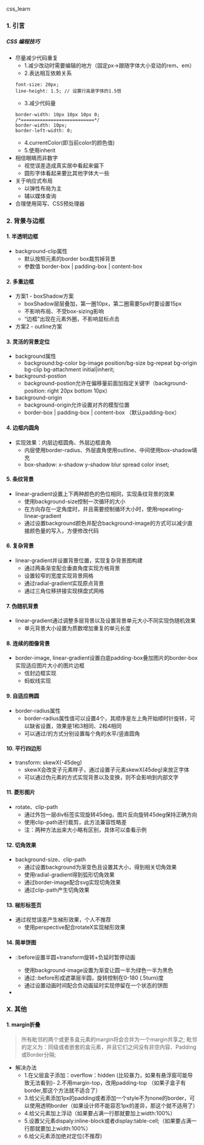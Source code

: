 css_learn

### 1. 引言
##### CSS 编程技巧
- 尽量减少代码重复
    - 1.减少改动时需要编辑的地方（固定px->跟随字体大小变动的rem、em）
    - 2.表达相互依赖关系
    ```
    font-size: 20px;
    line-height: 1.5; // 设置行高是字体的1.5倍
    ```
    - 3.减少代码量
    ```
    border-width: 10px 10px 10px 0;
    /*===========================*/
    border-width: 10px;
    border-left-width: 0;
    ```
    - 4.currentColor(即当前color的颜色值)
    - 5.使用inherit
- 相信眼睛而非数字
    - 视觉误差造成真实居中看起来偏下
    - 圆形字体看起来要比其他字体大一些
- 关于响应式布局
    - 以弹性布局为主
    - 辅以媒体查询
- 合理使用简写、CSS预处理器

### 2. 背景与边框
#### 1. 半透明边框
- background-clip属性
    - 默认按照元素的border box裁剪掉背景
    - 参数值 border-box | padding-box | content-box
#### 2. 多重边框
- 方案1 - boxShadow方案
    - boxShadow层层叠加，第一圈10px，第二圈需要5px时要设置15px
    - 不影响布局、不受box-sizing影响
    - “边框”出现在元素外圈，不影响鼠标点击
- 方案2 - outline方案
#### 3. 灵活的背景定位
- background属性
    - background:bg-color bg-image position/bg-size bg-repeat bg-origin bg-clip bg-attachment initial|inherit;
- background-postion
    - background-postion允许在偏移量前面加指定关键字（background-position: right 20px bottom 10px）
- background-origin
    - background-origin允许设置对齐的模型位置
    - border-box | padding-box | content-box （默认padding-box）
#### 4. 边框内圆角
- 实现效果：内层边框圆角、外层边框直角
    - 内层使用border-radius、外层直角使用outline、中间使用box-shadow填充
    - box-shadow: x-shadow y-shadow blur spread color inset;
#### 5. 条纹背景
- linear-gradient设置上下两种颜色的色位相同，实现条纹背景的效果
    - 使用background-size控制一次循环的大小
    - 在方向存在一定角度时，并且需要控制循环大小时，使用repeating-linear-gradient
    - 通过设置background颜色并配合background-image的方式可以减少直接颜色量的写入，方便修改代码
#### 6. 复杂背景
- linear-gradient并设置背景位置，实现复杂背景图构建
    - 通过两条渐变配合垂直角度实现方格背景
    - 设置较窄的宽度实现背景网格
    - 通过radial-gradient实现原点背景
    - 通过三角位移拼接实现棋盘式网格
#### 7. 伪随机背景
- linear-gradient通过调整多层背景以及设置背景单元大小不同实现伪随机效果
    - 单元背景大小设置为质数增加重复的单元长度
#### 8. 连续的图像背景
- border-image, linear-gradient设置白底padding-box叠加图片的border-box实现适应图片大小的图片边框
    - 信封边框实现
    - 蚂蚁线实现
#### 9. 自适应椭圆
- border-radius属性
    - border-radius属性值可以设置4个，其顺序是左上角开始顺时针旋转，可以缺省设置，效果是1和3相同、2和4相同
    - 可以通过/的方式分别设置每个角的水平/竖直圆角
#### 10. 平行四边形
- transform: skewX(-45deg)
    - skewX会改变子元素样子，通过设置子元素skewX(45deg)来放正字体
    - 可以通过伪元素的方式实现背景以及变换，则不会影响到内部文字
#### 11. 菱形图片
- rotate、clip-path
    - 通过外包一层div标签实现旋转45deg，图片反向旋转45deg保持正确方向
    - 使用clip-path进行裁剪，此方法兼容性略差
    - 注：两种方法出来大小略有区别，具体可以查看示例
#### 12. 切角效果
- background-size、clip-path
    - 通过设置background为渐变色且设置其大小，得到相关切角效果
    - 使用radial-gradient得到弧形切角效果
    - 通过border-image配合svg实现切角效果
    - 通过clip-path产生切角效果
#### 13. 梯形标签页
- 通过视觉误差产生梯形效果，个人不推荐
    - 使用perspective配合rotateX实现梯形效果
#### 14. 简单饼图
- ::before设置半圆+transform旋转+负延时暂停动画
    - 使用background-image设置为渐变让圆一半为绿色一半为黑色
    - 通过::before形成遮罩层半圆，旋转控制在0-180 (.5turn)度
    - 通过设置动画时间配合负动画延时实现停留在一个状态的饼图


- 

### X. 其他
#### 1. margin折叠
> 所有毗邻的两个或更多盒元素的margin将会合并为一个margin共享之;
> 毗邻的定义为：同级或者嵌套的盒元素，并且它们之间没有非空内容、Padding或Border分隔;
- 解决办法
    - 1.在父层盒子添加：overflow：hidden (比较暴力，如果有悬浮窗可能导致无法看到)- 2.不用margin-top，改用padding-top （如果子盒子有border,那这个方法就不适合了）
    - 3.给父元素添加1px的padding或者添加一个style不为none的border，可以使用透明border（如果设计师不能容忍1px的差异，那这个就不适用了）
    - 4.给父元素加上浮动（如果要占满一行那就要加上width:100%）
    - 5.设置父元素dispaly:inline-block或者display:table-cell;（如果要占满一行那就要加上width:100%）
    - 6.给父元素添加绝对定位(不推荐)
